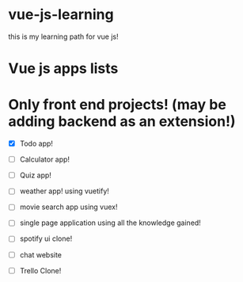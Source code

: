 # vue-js-learning
this is my learning path for vue js!

# Vue js apps lists

# Only front end projects! (may be adding backend as an extension!)

* [x] Todo app!
* [ ] Calculator app!
* [ ] Quiz app!
* [ ] weather app! using vuetify!
* [ ] movie search app using vuex!
* [ ] single page application using all the knowledge gained!

* [ ] spotify ui clone!
* [ ] chat website
* [ ] Trello Clone!


